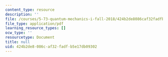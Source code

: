 ```yaml
---
content_type: resource
description: ''
file: /courses/5-73-quantum-mechanics-i-fall-2018/424b2de8086caf32fadfb5e17db09302_MIT5_73F18_Lec18.pdf
file_type: application/pdf
learning_resource_types: []
ocw_type: ''
resourcetype: Document
title: null
uid: 424b2de8-086c-af32-fadf-b5e17db09302
---
```

